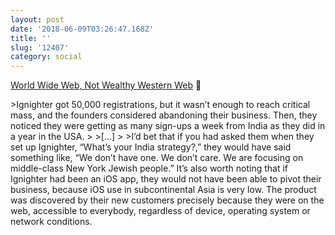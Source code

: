 ```yaml
---
layout: post
date: '2018-06-09T03:26:47.168Z'
title: ''
slug: '12407'
category: social
---
```

[World Wide Web, Not Wealthy Western Web](https://www.smashingmagazine.com/2017/03/world-wide-web-not-wealthy-western-web-part-1/) 🔗

&gt;Ignighter got 50,000 registrations, but it wasn’t enough to reach critical mass, and the founders considered abandoning their business. Then, they noticed they were getting as many sign-ups a week from India as they did in a year in the USA.
&gt;
&gt;[...]
&gt;
&gt;I’d bet that if you had asked them when they set up Ignighter, “What’s your India strategy?,” they would have said something like, “We don’t have one. We don’t care. We are focusing on middle-class New York Jewish people.” It’s also worth noting that if Ignighter had been an iOS app, they would not have been able to pivot their business, because iOS use in subcontinental Asia is very low. The product was discovered by their new customers precisely because they were on the web, accessible to everybody, regardless of device, operating system or network conditions.
